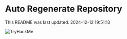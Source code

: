 # Auto Regenerate Repository

This README was last updated: 2024-12-12 19:51:13

 ![TryHackMe](https://tryhackme.com/badge/533634)